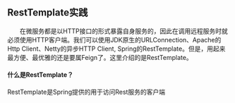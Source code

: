 ## RestTemplate实践
　　在微服务都是以HTTP接口的形式暴露自身服务的，因此在调用远程服务时就必须使用HTTP客户端。我们可以使用JDK原生的URLConnection、Apache的Http Client、Netty的异步HTTP Client, Spring的RestTemplate。但是，用起来最方便、最优雅的还是要属Feign了。这里介绍的是RestTemplate。
　　
#### 什么是RestTemplate？

RestTemplate是Spring提供的用于访问Rest服务的客户端